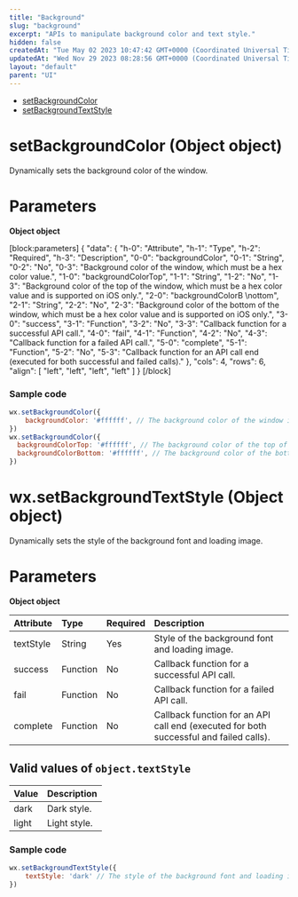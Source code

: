 ```yaml
---
title: "Background"
slug: "background"
excerpt: "APIs to manipulate background color and text style."
hidden: false
createdAt: "Tue May 02 2023 10:47:42 GMT+0000 (Coordinated Universal Time)"
updatedAt: "Wed Nov 29 2023 08:28:56 GMT+0000 (Coordinated Universal Time)"
layout: "default"
parent: "UI"
---
```

- [setBackgroundColor](doc:background#setbackgroundcolor-object-object)
- [setBackgroundTextStyle](doc:background#wxsetbackgroundtextstyle-object-object)

# setBackgroundColor (Object object)

Dynamically sets the background color of the window.

# Parameters

**Object object**

[block:parameters]
{
  "data": {
    "h-0": "Attribute",
    "h-1": "Type",
    "h-2": "Required",
    "h-3": "Description",
    "0-0": "backgroundColor",
    "0-1": "String",
    "0-2": "No",
    "0-3": "Background color of the window, which must be a hex color value.",
    "1-0": "backgroundColorTop",
    "1-1": "String",
    "1-2": "No",
    "1-3": "Background color of the top of the window, which must be a hex color value and is supported on iOS only.",
    "2-0": "backgroundColorB  \nottom",
    "2-1": "String",
    "2-2": "No",
    "2-3": "Background color of the bottom of the window, which must be a hex color value and is supported on iOS only.",
    "3-0": "success",
    "3-1": "Function",
    "3-2": "No",
    "3-3": "Callback function for a successful API call.",
    "4-0": "fail",
    "4-1": "Function",
    "4-2": "No",
    "4-3": "Callback function for a failed API call.",
    "5-0": "complete",
    "5-1": "Function",
    "5-2": "No",
    "5-3": "Callback function for an API call end (executed for both successful and failed calls)."
  },
  "cols": 4,
  "rows": 6,
  "align": [
    "left",
    "left",
    "left",
    "left"
  ]
}
[/block]


### Sample code

```javascript JavaScript
wx.setBackgroundColor({
	backgroundColor: '#ffffff', // The background color of the window is white.
})
wx.setBackgroundColor({
  backgroundColorTop: '#ffffff', // The background color of the top of the window is white.
  backgroundColorBottom: '#ffffff', // The background color of the bottom of the window is white.
})
```

# wx.setBackgroundTextStyle (Object object)

Dynamically sets the style of the background font and loading image.

# Parameters

**Object object**

| Attribute | Type     | Required | Description                                                                            |
| :-------- | :------- | :------- | :------------------------------------------------------------------------------------- |
| textStyle | String   | Yes      | Style of the background font and loading image.                                        |
| success   | Function | No       | Callback function for a successful API call.                                           |
| fail      | Function | No       | Callback function for a failed API call.                                               |
| complete  | Function | No       | Callback function for an API call end (executed for both successful and failed calls). |

## Valid values of `object.textStyle`

| Value | Description  |
| :---- | :----------- |
| dark  | Dark style.  |
| light | Light style. |

### Sample code

```javascript JavaScript
wx.setBackgroundTextStyle({
	textStyle: 'dark' // The style of the background font and loading image is `dark`.
})
```
